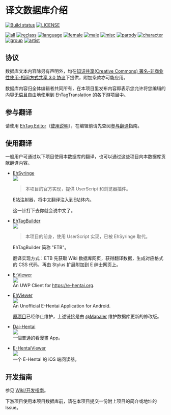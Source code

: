 译文数据库介绍 
==================

[![Build status](../../workflows/build/badge.svg)](../../actions)
[![LICENSE](https://img.shields.io/badge/license-by--nc--sa-orange.svg?logo=creative-commons&logoColor=white)](LICENSE.md)

<!-- [![Commit](https://img.shields.io/endpoint?color=blueviolet&url=https://ehtt.azurewebsites.net/database/~badge)](//github.com/EhTagTranslation/Database/tree/master)  -->
[![all](https://img.shields.io/endpoint?color=brightgreen&url=https://ehtt.azurewebsites.net/database/all/~badge)](https://editor.ehtt.now.sh/list/all)
[![reclass](https://img.shields.io/endpoint?color=tomato&url=https://ehtt.azurewebsites.net/database/reclass/~badge)](https://editor.ehtt.now.sh/list/reclass)
[![language](https://img.shields.io/endpoint?color=deepskyblue&url=https://ehtt.azurewebsites.net/database/language/~badge)](https://editor.ehtt.now.sh/list/language)
[![female](https://img.shields.io/endpoint?color=deeppink&url=https://ehtt.azurewebsites.net/database/female/~badge)](https://editor.ehtt.now.sh/list/female)
[![male](https://img.shields.io/endpoint?color=slateblue&url=https://ehtt.azurewebsites.net/database/male/~badge)](https://editor.ehtt.now.sh/list/male)
[![misc](https://img.shields.io/endpoint?color=lightgray&url=https://ehtt.azurewebsites.net/database/misc/~badge)](https://editor.ehtt.now.sh/list/misc)
[![parody](https://img.shields.io/endpoint?color=darkviolet&url=https://ehtt.azurewebsites.net/database/parody/~badge)](https://editor.ehtt.now.sh/list/parody)
[![character](https://img.shields.io/endpoint?color=cadetblue&url=https://ehtt.azurewebsites.net/database/character/~badge)](https://editor.ehtt.now.sh/list/character)
[![group](https://img.shields.io/endpoint?color=darkkhaki&url=https://ehtt.azurewebsites.net/database/group/~badge)](https://editor.ehtt.now.sh/list/group)
[![artist](https://img.shields.io/endpoint?color=chocolate&url=https://ehtt.azurewebsites.net/database/artist/~badge)](https://editor.ehtt.now.sh/list/artist)

## 协议

数据库文本内容除另有声明外，均在[知识共享(Creative Commons) 署名-非商业性使用-相同方式共享 3.0 协议](LICENSE.md)下提供，附加条款亦可能应用。

数据库内容归全体编辑者共同所有，在本项目里发布内容即表示您允许将您编辑的内容无偿且自由地使用到 EhTagTranslation 的各下游项目中。

## 参与翻译

请使用 [EhTag Editor](https://editor.ehtt.now.sh)（[使用说明](../../../Editor/wiki)），在编辑前请先查阅[参与翻译](../../wiki/参与翻译)指南。

## 使用翻译

一般用户可通过以下项目使用本数据库的翻译，也可以通过这些项目向本数据库贡献翻译内容。

* [EhSyringe](../../../EhSyringe)  
  ![][plat-web]  
  > 本项目的官方实现，提供 UserScript 和浏览器插件。
  
  E站注射器，将中文翻译注入到E站体内。
  
  这一针打下去你就会说中文了。

* [EhTagBuilder](//github.com/Mapaler/EhTagTranslator/wiki/EhTagBuilder)  
  ![][plat-web]  
  > 本项目的前身，使用 UserScript 实现，已被 EhSyringe 取代。

  EhTagBuilder 简称 "ETB"。

  翻译实现方式：ETB 先获取 Wiki 数据库网页，获得翻译数据，生成对应格式的 CSS 代码，再由 Stylus 扩展附加到 E 绅士网页上。

* [E-Viewer](//github.com/OpportunityLiu/E-Viewer)  
  ![][plat-uwp]  
  An UWP Client for <https://e-hentai.org>.

* [EhViewer](//github.com/Mapaler/EhViewer)  
  ![][plat-android]  
  An Unofficial E-Hentai Application for Android.
  
  [原项目](//github.com/seven332/EhViewer)已经停止维护，上述链接是由 [@Mapaler](//github.com/Mapaler)  维护数据库更新的修改版。

* [Dai-Hentai](//github.com/DaidoujiChen/Dai-Hentai)  
  ![][plat-ios]  
  一個普通的看漫畫 App。
  
* [E-HentaiViewer](//github.com/kayanouriko/E-HentaiViewer)  
  ![][plat-ios]  
  一个 E-Hentai 的 iOS 端阅读器。
  
## 开发指南

参见 [Wiki/开发指南](../../wiki/开发指南)。

下游项目使用本项目数据库前，请在本项目提交一份附上项目的简介或地址的 Issue。

[plat-web]: https://img.shields.io/badge/platform-web-red.svg?logo=javascript
[plat-ios]: https://img.shields.io/badge/platform-iOS-lightgrey.svg?logo=apple
[plat-uwp]: https://img.shields.io/badge/platform-UWP-blue.svg?logo=windows
[plat-android]: https://img.shields.io/badge/platform-Android-brightgreen.svg?logo=android
